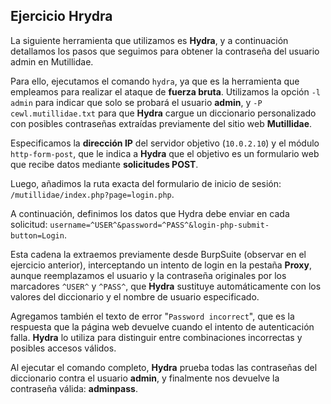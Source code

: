 <h2>Ejercicio Hrydra</h2>

La siguiente herramienta que utilizamos es **Hydra**, y a continuación detallamos los pasos que seguimos para obtener la contraseña del usuario admin en Mutillidae.

Para ello, ejecutamos el comando `hydra`, ya que es la herramienta que empleamos para realizar el ataque de **fuerza bruta**. Utilizamos la opción `-l admin` para indicar que solo se probará el usuario **admin**, y `-P cewl.mutillidae.txt` para que **Hydra** cargue un diccionario personalizado con posibles contraseñas extraídas previamente del sitio web **Mutillidae**.

Especificamos la **dirección IP** del servidor objetivo (`10.0.2.10`) y el módulo `http-form-post`, que le indica a **Hydra** que el objetivo es un formulario web que recibe datos mediante **solicitudes POST**.

Luego, añadimos la ruta exacta del formulario de inicio de sesión: `/mutillidae/index.php?page=login.php`.

A continuación, definimos los datos que Hydra debe enviar en cada solicitud: `username=^USER^&password=^PASS^&login-php-submit-button=Login`.

Esta cadena la extraemos previamente desde BurpSuite (observar en el ejercicio anterior), interceptando un intento de login en la pestaña **Proxy**, aunque reemplazamos el usuario y la contraseña originales por los marcadores `^USER^` y `^PASS^`, que **Hydra** sustituye automáticamente con los valores del diccionario y el nombre de usuario especificado.

Agregamos también el texto de error "`Password incorrect`", que es la respuesta que la página web devuelve cuando el intento de autenticación falla. **Hydra** lo utiliza para distinguir entre combinaciones incorrectas y posibles accesos válidos.

Al ejecutar el comando completo, **Hydra** prueba todas las contraseñas del diccionario contra el usuario **admin**, y finalmente nos devuelve la contraseña válida: **adminpass**.

